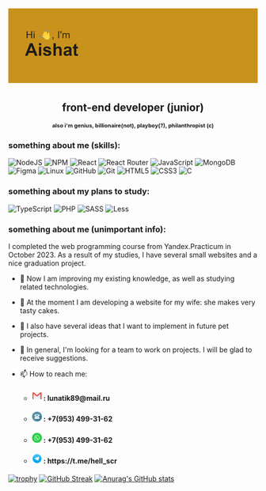 <!-- <h1 align="center">Hi there, I'm Aishat
<img src="https://github.com/blackcater/blackcater/raw/main/images/Hi.gif" height="32"/></h1> -->
<h1 align="center"><img src="./header.png" alt="header of md-file"></h1>
<h2 align="center">front-end developer (junior)</h2>
<h4 align="center" style="font-size: 11px !important;">also i'm genius, billionaire(not), playboy(?), philanthropist (c)</h4>

<!-- ## front-end developer (junior), *also i'm genius, ~~billionaire~~, playboy(?), philanthropist (c)* -->

<!-- **homo-errantium/homo-errantium** is a ✨ _special_ ✨ repository because its `README.md` (this file) appears on your GitHub profile. -->

### something about me (skills):

![NodeJS](https://img.shields.io/badge/node.js-6DA55F?style=for-the-badge&logo=node.js&logoColor=white)
![NPM](https://img.shields.io/badge/NPM-%23CB3837.svg?style=for-the-badge&logo=npm&logoColor=white)
![React](https://img.shields.io/badge/react-%2320232a.svg?style=for-the-badge&logo=react&logoColor=%2361DAFB)
![React Router](https://img.shields.io/badge/React_Router-CA4245?style=for-the-badge&logo=react-router&logoColor=white)
![JavaScript](https://img.shields.io/badge/javascript-%23323330.svg?style=for-the-badge&logo=javascript&logoColor=%23F7DF1E)
![MongoDB](https://img.shields.io/badge/MongoDB-%234ea94b.svg?style=for-the-badge&logo=mongodb&logoColor=white)
![Figma](https://img.shields.io/badge/figma-%23F24E1E.svg?style=for-the-badge&logo=figma&logoColor=white)
![Linux](https://img.shields.io/badge/Linux-FCC624?style=for-the-badge&logo=linux&logoColor=black)
![GitHub](https://img.shields.io/badge/github-%23121011.svg?style=for-the-badge&logo=github&logoColor=white)
![Git](https://img.shields.io/badge/git-%23F05033.svg?style=for-the-badge&logo=git&logoColor=white)
![HTML5](https://img.shields.io/badge/html5-%23E34F26.svg?style=for-the-badge&logo=html5&logoColor=white)
![CSS3](https://img.shields.io/badge/css3-%231572B6.svg?style=for-the-badge&logo=css3&logoColor=white)
![C](https://img.shields.io/badge/c-%2300599C.svg?style=for-the-badge&logo=c&logoColor=white)

### something about my plans to study:

![TypeScript](https://img.shields.io/badge/typescript-%23007ACC.svg?style=for-the-badge&logo=typescript&logoColor=white)
![PHP](https://img.shields.io/badge/php-%23777BB4.svg?style=for-the-badge&logo=php&logoColor=white)
![SASS](https://img.shields.io/badge/SASS-hotpink.svg?style=for-the-badge&logo=SASS&logoColor=white)
![Less](https://img.shields.io/badge/less-2B4C80?style=for-the-badge&logo=less&logoColor=white)

### something about me (unimportant info):

I completed the web programming course from Yandex.Practicum in October 2023. As a result of my studies, I have several small websites and a nice graduation project.

-   🔭 Now I am improving my existing knowledge, as well as studying related technologies.

-   💬 At the moment I am developing a website for my wife: she makes very tasty cakes.

-   🤔 I also have several ideas that I want to implement in future pet projects.

-   👯 In general, I'm looking for a team to work on projects. I will be glad to receive suggestions.

-   📫 How to reach me:
    -   <h4><img height="20" src="./gmail_icon.png" alt="gmail icon"> : lunatik89@mail.ru</h4>
    -   <h4><img height="20" src="./phone_icon.png" alt="phone icon"> : +7(953) 499-31-62</h4>
    -   <h4><img height="20" src="./whats_up_icon.png" alt="whats up icon"> : +7(953) 499-31-62</h4>
    -   <h4><img height="20" src="./telegram_icon.png" alt="telegram icon"> : https://t.me/hell_scr</h4>

[![trophy](https://github-profile-trophy.vercel.app/?username=homo-errantium)](https://github.com/ryo-ma/github-profile-trophy)
[![GitHub Streak](https://streak-stats.demolab.com?user=homo-errantium&theme=dark&date_format=M%20j%5B%2C%20Y%5D)](https://git.io/streak-stats)
[![Anurag's GitHub stats](https://github-readme-stats.vercel.app/api?username=homo-errantium)](https://github.com/anuraghazra/github-readme-stats)
